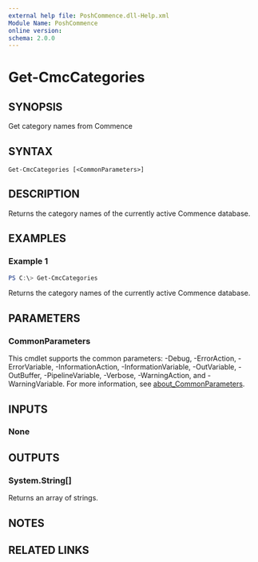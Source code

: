 ```yaml
---
external help file: PoshCommence.dll-Help.xml
Module Name: PoshCommence
online version:
schema: 2.0.0
---
```


# Get-CmcCategories

## SYNOPSIS
Get category names from Commence

## SYNTAX

```
Get-CmcCategories [<CommonParameters>]
```

## DESCRIPTION
Returns the category names of the currently active Commence database.

## EXAMPLES

### Example 1
```powershell
PS C:\> Get-CmcCategories
```

Returns the category names of the currently active Commence database.

## PARAMETERS

### CommonParameters
This cmdlet supports the common parameters: -Debug, -ErrorAction, -ErrorVariable, -InformationAction, -InformationVariable, -OutVariable, -OutBuffer, -PipelineVariable, -Verbose, -WarningAction, and -WarningVariable. For more information, see [about_CommonParameters](http://go.microsoft.com/fwlink/?LinkID=113216).

## INPUTS

### None

## OUTPUTS

### System.String[]
Returns an array of strings.

## NOTES

## RELATED LINKS